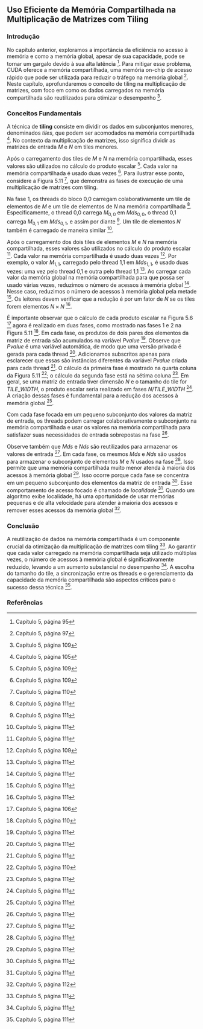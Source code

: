 ## Uso Eficiente da Memória Compartilhada na Multiplicação de Matrizes com Tiling

### Introdução
No capítulo anterior, exploramos a importância da eficiência no acesso à memória e como a memória global, apesar de sua capacidade, pode se tornar um gargalo devido à sua alta latência [^95]. Para mitigar esse problema, CUDA oferece a memória compartilhada, uma memória on-chip de acesso rápido que pode ser utilizada para reduzir o tráfego na memória global [^97]. Neste capítulo, aprofundaremos o conceito de tiling na multiplicação de matrizes, com foco em como os dados carregados na memória compartilhada são reutilizados para otimizar o desempenho [^109].

### Conceitos Fundamentais

A técnica de **tiling** consiste em dividir os dados em subconjuntos menores, denominados *tiles*, que podem ser acomodados na memória compartilhada [^105]. No contexto da multiplicação de matrizes, isso significa dividir as matrizes de entrada $M$ e $N$ em tiles menores.

Após o carregamento dos tiles de $M$ e $N$ na memória compartilhada, esses valores são utilizados no cálculo do produto escalar [^109]. Cada valor na memória compartilhada é usado duas vezes [^109]. Para ilustrar esse ponto, considere a Figura 5.11 [^110], que demonstra as fases de execução de uma multiplicação de matrizes com tiling.

Na fase 1, os threads do bloco 0,0 carregam colaborativamente um tile de elementos de $M$ e um tile de elementos de $N$ na memória compartilhada [^111]. Especificamente, o thread 0,0 carrega $M_{0,0}$ em $Mds_{0,0}$, o thread 0,1 carrega $M_{0,1}$ em $Mds_{0,1}$, e assim por diante [^111]. Um tile de elementos $N$ também é carregado de maneira similar [^111].

Após o carregamento dos dois tiles de elementos $M$ e $N$ na memória compartilhada, esses valores são utilizados no cálculo do produto escalar [^111]. Cada valor na memória compartilhada é usado duas vezes [^109]. Por exemplo, o valor $M_{1,1}$, carregado pelo thread 1,1 em $Mds_{1,1}$, é usado duas vezes: uma vez pelo thread 0,1 e outra pelo thread 1,1 [^111]. Ao carregar cada valor da memória global na memória compartilhada para que possa ser usado várias vezes, reduzimos o número de acessos à memória global [^111]. Nesse caso, reduzimos o número de acessos à memória global pela metade [^111]. Os leitores devem verificar que a redução é por um fator de $N$ se os tiles forem elementos $N \times N$ [^111].

É importante observar que o cálculo de cada produto escalar na Figura 5.6 [^106] agora é realizado em duas fases, como mostrado nas fases 1 e 2 na Figura 5.11 [^110]. Em cada fase, os produtos de dois pares dos elementos da matriz de entrada são acumulados na variável $Pvalue$ [^111]. Observe que $Pvalue$ é uma variável automática, de modo que uma versão privada é gerada para cada thread [^111]. Adicionamos subscritos apenas para esclarecer que essas são instâncias diferentes da variável $Pvalue$ criada para cada thread [^111]. O cálculo da primeira fase é mostrado na quarta coluna da Figura 5.11 [^110]; o cálculo da segunda fase está na sétima coluna [^111]. Em geral, se uma matriz de entrada tiver dimensão $N$ e o tamanho do tile for $TILE\_WIDTH$, o produto escalar seria realizado em fases $N/TILE\_WIDTH$ [^111]. A criação dessas fases é fundamental para a redução dos acessos à memória global [^111].

Com cada fase focada em um pequeno subconjunto dos valores da matriz de entrada, os threads podem carregar colaborativamente o subconjunto na memória compartilhada e usar os valores na memória compartilhada para satisfazer suas necessidades de entrada sobrepostas na fase [^111].

Observe também que $Mds$ e $Nds$ são reutilizados para armazenar os valores de entrada [^111]. Em cada fase, os mesmos $Mds$ e $Nds$ são usados para armazenar o subconjunto de elementos $M$ e $N$ usados na fase [^111]. Isso permite que uma memória compartilhada muito menor atenda à maioria dos acessos à memória global [^111]. Isso ocorre porque cada fase se concentra em um pequeno subconjunto dos elementos da matriz de entrada [^111]. Esse comportamento de acesso focado é chamado de *localidade* [^111]. Quando um algoritmo exibe localidade, há uma oportunidade de usar memórias pequenas e de alta velocidade para atender à maioria dos acessos e remover esses acessos da memória global [^112].

### Conclusão

A reutilização de dados na memória compartilhada é um componente crucial da otimização da multiplicação de matrizes com tiling [^111]. Ao garantir que cada valor carregado na memória compartilhada seja utilizado múltiplas vezes, o número de acessos à memória global é significativamente reduzido, levando a um aumento substancial no desempenho [^111]. A escolha do tamanho do tile, a sincronização entre os threads e o gerenciamento da capacidade da memória compartilhada são aspectos críticos para o sucesso dessa técnica [^111].

### Referências
[^95]: Capítulo 5, página 95
[^97]: Capítulo 5, página 97
[^105]: Capítulo 5, página 105
[^106]: Capítulo 5, página 106
[^109]: Capítulo 5, página 109
[^110]: Capítulo 5, página 110
[^111]: Capítulo 5, página 111
[^112]: Capítulo 5, página 112
<!-- END -->